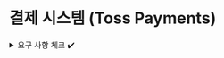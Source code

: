 # 결제 시스템 (Toss Payments)

<details>
<summary>요구 사항 체크 ✔️</summary>
<div markdown="1">

사용자가 서비스 사용중 두가지 상황에서 결제를 진행하도록 서비스를 수정한다.

- 쇼핑몰 상품 구매
    - 사용자가 상품의 구매 요청을 하는 시점에, 결제를 진행한다.
    - 결제가 이뤄지면 자동으로 재고가 갱신된다.
    - 주인은 구매 요청에 대하여 구매 요청을 수락할 수 있다. 이후엔 구매 취소가 불가능하다.
    - 정당한 사유가 있으면 구매 요청을 거절할 수 있다. 사유는 관리자가 확인 가능하다.
    - 구매 요청이 수락되기 전에는 사용자가 구매 요청을 취소할 수 있다.
    - 구매 요청이 취소될 경우 사용자는 구매에 결제된 금액을 환불받는다.


- ~~중고거래 물품 구매 확정~~
    - ~~물품을 등록한 사용자가 구매를 수락하면, 구매 제안을 등록한 사용자는 구매 확정을 하기 위해 결제를 진행한다.~~
        - ~~결제된 돈은 위탁금의 개념으로, 물품을 등록한 사용자에게 바로 전송되지 않는다.~~
        - ~~결제가 정상적으로 이뤄질 때, 구매 제안의 상태는 **확정**이 된다. 물품의 상태는 판매 완료로 전환되지 않도록 수정한다.~~
    - ~~구매 제안을 한 사용자와 물품을 등록한 사용자는 이후 실제로 물품을 주고받는다.~~
        - ~~물품을 주고받은 뒤, 각 사용자는 일정 기간 안에 거래의 상태(완료, 실패)를 서비스에 알려야 한다.~~
        - ~~양쪽 사용자가 거래 완료를 서비스에 알리면, 물품의 상태가 판매 완료로 전환되며, 물품을 등록한 사용자는 위탁금을 전송받는다(실제로 전송받는 부분은 미구현)~~
        - ~~어느 한쪽 사용자가 완료를 하지 못한 상태의 구매 제안은 관리자가 확인할 수 있다.~~
            - ~~이때 오래된 구매 제안부터 확인이 된다.~~

</div>
</details>

